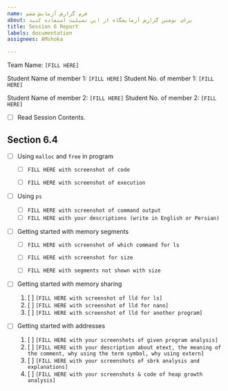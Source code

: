 ```yaml
---
name: فرم گزارش آزمایش ششم
about: برای نوشتن گزارش آزمایشگاه از این تمپلیت استفاده کنید
title: Session 6 Report
labels: documentation
assignees: AMshoka

---
```


Team Name: `[FILL HERE]`

Student Name of member 1: `[FILL HERE]`
Student No. of member 1: `[FILL HERE]`

Student Name of member 2: `[FILL HERE]`
Student No. of member 2: `[FILL HERE]`

- [ ] Read Session Contents.

## Section 6.4

- [ ] Using `malloc` and `free` in program
    - [ ] `FILL HERE with screenshot of code`
    - [ ] `FILL HERE with screenshot of execution`

    
- [ ]  Using `ps`
    - [ ] `FILL HERE with screenshot of command output`
    - [ ] `FILL HERE with your descriptions (write in English or Persian)`

- [ ]  Getting started with memory segments
    - [ ] `FILL HERE with screenshot of which command for ls`
    - [ ]  `FILL HERE with screenshot for size`
    - [ ]  `FILL HERE with segments not shown with size`
    

- [ ] Getting started with memory sharing
    1. [ ] `[FILL HERE with screenshot of lld for ls]`
    1. [ ] `[FILL HERE with screenshot of lld for nano]`
    1. [ ] `[FILL HERE with screenshot of lld for another program]`

- [ ] Getting started with addresses

    1. [ ] `[FILL HERE with your screenshots of given program analysis]`
    1. [ ] `[FILL HERE with your description about etext, the meaning of the comment, why using the term symbol, why using extern]`
    1. [ ] `[FILL HERE with your screenshots of sbrk analysis and explanations]`
    1. [ ] `[FILL HERE with your screenshots & code of heap growth analysis]`

